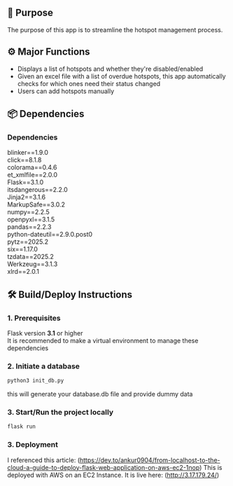 ## 💬 Purpose
The purpose of this app is to streamline the hotspot management process.

## ⚙️ Major Functions
- Displays a list of hotspots and whether they're disabled/enabled
- Given an excel file with a list of overdue hotspots, this app automatically checks for which ones need their status changed
- Users can add hotspots manually

## 📦 Dependencies

### Dependencies
blinker==1.9.0  
click==8.1.8  
colorama==0.4.6  
et_xmlfile==2.0.0  
Flask==3.1.0  
itsdangerous==2.2.0  
Jinja2==3.1.6  
MarkupSafe==3.0.2  
numpy==2.2.5  
openpyxl==3.1.5  
pandas==2.2.3  
python-dateutil==2.9.0.post0  
pytz==2025.2  
six==1.17.0  
tzdata==2025.2  
Werkzeug==3.1.3  
xlrd==2.0.1  

## 🛠️ Build/Deploy Instructions
### 1. Prerequisites
Flask version **3.1** or higher  
It is recommended to make a virtual environment to manage these dependencies

### 2. Initiate a database
```bash
python3 init_db.py
```
this will generate your database.db file and provide dummy data

### 3. Start/Run the project locally
```bash
flask run
```
### 3. Deployment
I referenced this article: (https://dev.to/ankur0904/from-localhost-to-the-cloud-a-guide-to-deploy-flask-web-application-on-aws-ec2-1nop)
This is deployed with AWS on an EC2 Instance. It is live here: (http://3.17.179.24/)


